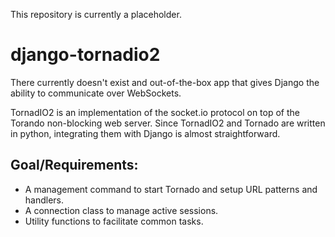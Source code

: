This repository is currently a placeholder.

django-tornadio2
================

There currently doesn't exist and out-of-the-box app that gives Django the ability to communicate over WebSockets.

TornadIO2 is an implementation of the socket.io protocol on top of the Torando non-blocking web server. Since TornadIO2 and Tornado are written in python, integrating them with Django is almost straightforward.

Goal/Requirements:
------------------

* A management command to start Tornado and setup URL patterns and handlers.
* A connection class to manage active sessions.
* Utility functions to facilitate common tasks.